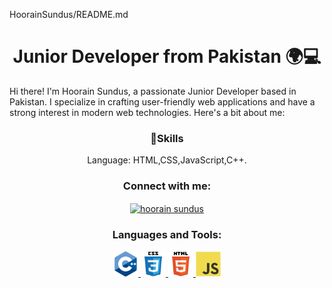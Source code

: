 HoorainSundus/README.md
<h1 align="center">Junior Developer from Pakistan 🌍💻
</h1>
<p>Hi there! I'm Hoorain Sundus, a passionate Junior Developer based in Pakistan. I specialize in crafting user-friendly web applications and have a strong interest in modern web technologies. Here's a bit about me:</p>

<h3 align="center"> 🚀Skills</h3>
<p align="center">Language: HTML,CSS,JavaScript,C++.</p>


<h3 align="center">Connect with me:</h3>
<p align="center">
<a href="[https://linkedin.com/in/hoorain sundus](https://www.linkedin.com/in/hoorain-sundus-a3814b314?utm_source=share&utm_campaign=share_via&utm_content=profile&utm_medium=android_app)" target="blank"><img align="center" src="https://raw.githubusercontent.com/rahuldkjain/github-profile-readme-generator/master/src/images/icons/Social/linked-in-alt.svg" alt="hoorain sundus" height="30" width="40" /></a>
</p>

<h3 align="center">Languages and Tools:</h3>
<p align="center"> <a href="https://www.w3schools.com/cpp/" target="_blank" rel="noreferrer"> <img src="https://raw.githubusercontent.com/devicons/devicon/master/icons/cplusplus/cplusplus-original.svg" alt="cplusplus" width="40" height="40"/> </a> <a href="https://www.w3schools.com/css/" target="_blank" rel="noreferrer"> <img src="https://raw.githubusercontent.com/devicons/devicon/master/icons/css3/css3-original-wordmark.svg" alt="css3" width="40" height="40"/> </a> <a href="https://www.w3.org/html/" target="_blank" rel="noreferrer"> <img src="https://raw.githubusercontent.com/devicons/devicon/master/icons/html5/html5-original-wordmark.svg" alt="html5" width="40" height="40"/> </a> <a href="https://developer.mozilla.org/en-US/docs/Web/JavaScript" target="_blank" rel="noreferrer"> <img src="https://raw.githubusercontent.com/devicons/devicon/master/icons/javascript/javascript-original.svg" alt="javascript" width="40" height="40"/> </a> </p>
